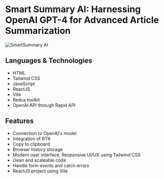 # Smart Summary AI: Harnessing OpenAI GPT-4 for Advanced Article Summarization
![SmartSummary AI](https://asset.cloudinary.com/dxpumqauw/4ebab45c83a726538512b710487292d7)

## Languages & Technologies
- HTML
- Tailwind CSS
- JavaScript
- ReactJS
- Vite
- Redux toolkit
- OpenAI API through Rapid API

## Features
- Connection to OpenAI's model
- Integration of RTK
- Copy to clipboard
- Browser history storage
- Modern user interface, Responsive UI/UX using Tailwind CSS
- clean and scaleable code
- Handle form events and catch errors
- ReactJS project using Vite
 
